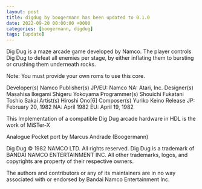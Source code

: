 ```yaml
---
layout: post
title: digdug by boogermann has been updated to 0.1.0
date: 2022-09-20 00:00:00 +0000
categories: [boogermann, digdug]
tags: [update]
---
```

Dig Dug is a maze arcade game developed by Namco. The player controls Dig Dug to defeat all enemies per stage, by either inflating them to bursting or crushing them underneath rocks.

Note: You must provide your own roms to use this core.

Developer(s)
    Namco
Publisher(s)
    JP/EU: Namco
    NA: Atari, Inc.
Designer(s)
    Masahisa Ikegami
    Shigeru Yokoyama
Programmer(s)
    Shouichi Fukatani
    Toshio Sakai
Artist(s)
    Hiroshi Ono[6]
Composer(s)
    Yuriko Keino
Release
    JP: February 20, 1982
    NA: April 1982
    EU: April 19, 1982

This Implementation of a compatible Dig Dug arcade hardware in HDL is the work of MiSTer-X

Analogue Pocket port by Marcus Andrade (Boogermann)

Dig Dug © 1982 NAMCO LTD. All rights reserved. Dig Dug is a trademark of BANDAI NAMCO ENTERTAINMENT INC.
All other trademarks, logos, and copyrights are property of their respective owners.

The authors and contributors or any of its maintainers are in no way associated with or endorsed by Bandai Namco Entertainment Inc.
